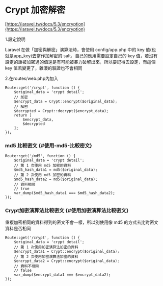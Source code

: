 # Crypt 加密解密

[https://laravel.tw/docs/5.3/encryption](https://laravel.tw/docs/5.3/encryption)

1.設定說明

Laravel 在做「加密與解密」演算法時，會使用 config/app.php 中的 key 值\(也就是app\_key\)去當作加解密的 salt，自己的應用需要設定自己的 key 值，若沒有設定的話被加密過的值還是有可能被暴力破解出來，所以要記得去設定，而這個 key 值若變更了，雜湊的驗證也不會相同

2.在routes/web.php內加入

```
Route::get('/crypt', function () {
    $original_data = 'crypt detail';
    // 加密
    $encrypt_data = Crypt::encrypt($original_data);
    // 解密
    $decrypted = Crypt::decrypt($encrypt_data);
    return [
        $encrypt_data,
        $decrypted
    ];
});
```

### md5 比較密文 {#使用-md5-比較密文}

```
Route::get('/md5', function () {
    $original_data = 'crypt detail';
    // 第 1 次使用 md5 加密的資料
    $md5_hash_data1 = md5($original_data);
    // 第 2 次使用 md5 加密的資料
    $md5_hash_data2 = md5($original_data);
    // 資料相同
    // true
    var_dump($md5_hash_data1 === $md5_hash_data2);
});
```

### Crypt加密演算法比較密文 {#使用加密演算法比較密文}

重複加密相同的資料得到的密文不會一樣，所以別使用像 md5 的方式去比對密文資料是否相同

```
Route::get('/crypt', function () {
    $original_data = 'crypt detail';
    // 第 1 次使用加密演算法加密的資料
    $encrypt_data1 = Crypt::encrypt($original_data);
    // 第 2 次使用加密演算法加密的資料
    $encrypt_data2 = Crypt::encrypt($original_data);
    // 資料不相同
    // false
    var_dump($encrypt_data1 === $encrypt_data2);
});
```



